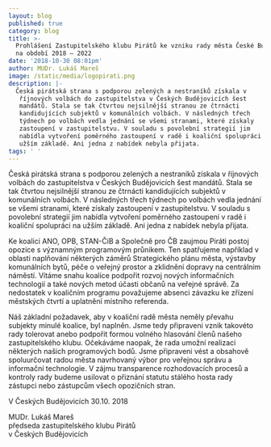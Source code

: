 ```yaml
---
layout: blog
published: true
category: blog
title: >-
  Prohlášení Zastupitelského klubu Pirátů ke vzniku rady města České Budějovice
  na období 2018 – 2022
date: '2018-10-30 08:01pm'
author: MUDr. Lukáš Mareš
image: /static/media/logopirati.png
description: |-
  Česká pirátská strana s podporou zelených a nestraníků získala v
   říjnových volbách do zastupitelstva v Českých Budějovicích šest
   mandátů. Stala se tak čtvrtou nejsilnější stranou ze čtrnácti
   kandidujících subjektů v komunálních volbách. V následných třech
   týdnech po volbách vedla jednání se všemi stranami, které získaly
   zastoupení v zastupitelstvu. V souladu s povolební strategií jim
   nabídla vytvoření poměrného zastoupení v radě i koaliční spolupráci na
   užším základě. Ani jedna z nabídek nebyla přijata.
tags: ' '
---
```

Česká pirátská strana s podporou zelených a nestraníků získala v říjnových volbách do zastupitelstva v Českých Budějovicích šest mandátů. Stala se tak čtvrtou nejsilnější stranou ze čtrnácti kandidujících subjektů v komunálních volbách. V následných třech týdnech po volbách vedla jednání se všemi stranami, které získaly zastoupení v zastupitelstvu. V souladu s povolební strategií jim nabídla vytvoření poměrného zastoupení v radě i koaliční spolupráci na užším základě. Ani jedna z nabídek nebyla přijata.



Ke  koalici ANO, OPB, STAN-ČiB a Společně pro ČB zaujmou Piráti postoj opozice s významným programovým průnikem. Ten spatřujeme například v oblasti naplňování některých záměrů Strategického plánu města, výstavby komunálních bytů, péče o veřejný prostor a zklidnění dopravy na centrálním náměstí. Vítáme snahu koalice podpořit rozvoj nových informačních technologií a také nových metod účasti občanů na veřejné správě. Za nedostatek v koaličním programu považujeme absenci závazku ke zřízení městských čtvrtí a uplatnění místního referenda.



Náš základní požadavek, aby v koaliční radě města neměly převahu subjekty minulé koalice, byl naplněn. Jsme tedy připraveni vznik takovéto rady tolerovat anebo podpořit formou volného hlasování členů našeho zastupitelského klubu. Očekáváme naopak, že rada umožní realizaci některých našich programových bodů. Jsme připraveni vést a obsahově spoluurčovat radou města navrhovaný výbor pro veřejnou správu a informační technologie. V zájmu transparence rozhodovacích procesů a kontroly rady budeme usilovat o přiznání statutu stálého hosta rady zástupci nebo zástupcům všech opozičních stran.



V Českých Budějovicích 30.10. 2018



MUDr. Lukáš Mareš\
předseda zastupitelského klubu Pirátů \
v Českých Budějovicích
